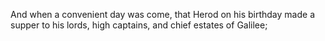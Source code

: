 And when a convenient day was come, that Herod on his birthday made a supper to his lords, high captains, and chief estates of Galilee;
